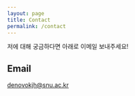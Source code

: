 ```yaml
---
layout: page
title: Contact
permalink: /contact
---
```


저에 대해 궁금하다면 아래로 이메일 보내주세요!

## Email
denovokjh@snu.ac.kr